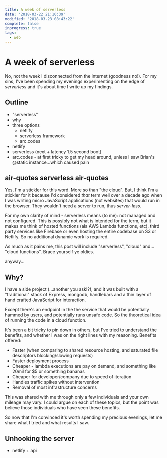 ```yaml
---
title: A week of serverless
date: '2018-03-22 21:10:39'
modified: '2018-03-23 08:43:22'
complete: false
inprogress: true
tags:
  - web
---
```

# A week of serverless

No, not the week I disconnected from the internet (goodness no!). For my sins, I've been spending my evenings experimenting on the edge of _serverless_ and it's about time I write up my findings.

<!--more-->

## Outline

- "serverless"
- why
- three options
  - netlify
  - serverless framework
  - arc.codes
- netlify
- serverless (next + latency 1.5 second boot)
- arc.codes - at first tricky to get my head around, unless I saw Brian's @static instance…which caused pain

## air-quotes serverless air-quotes

Yes, I'm a stickler for this word. More so than "the cloud". But, I think I'm a stickler for it because I'd considered _that_ term well over a decade ago when I was writing micro JavaScript applications (not websites) that would run in the browser. They wouldn't need a server to run, thus _server-less_.

For my own clarity of mind - serverless means (to me): not managed and not configured. This is possibly not what is intended for the term, but it makes me think of hosted functions (ala AWS Lambda functions, etc), third party services like Firebase or even hosting the entire codebase on S3 or Netlify. So no additional dynamic work is required.

As much as it pains me, this post will include "serverless", "cloud" and… "cloud functions". Brace yourself ye oldies.

anyway...

## Why?

I have a side project (…another you ask!?), and it was built with a "traditional" stack of Express, mongodb, handlebars and a thin layer of hand crafted JavaScript for interaction.

Except there's an endpoint in the the service that would be potentially hammed by users, and potentially runs unsafe code. So the theoretical idea of running the code in a cloud function.

It's been a bit tricky to pin down in others, but I've tried to understand the benefits, and whether I was on the right lines with my reasoning. Benefits offered:

- Faster (when comparing to shared resource hosting, and saturated file descriptors blocking/slowing requests)
- Faster deployment process
- Cheaper - lambda executions are pay on demand, and something like 20mil for $5 or something bananas
- Cheaper for developer/company due to speed of iteration
- Handles traffic spikes without intervention
- Removal of most infrastructure concerns

This was shared with me through only a few individuals and your own mileage may vary. I could argue on each of these topics, but the point was believe those individuals who have seen these benefits.

So now that I'm convinced it's worth spending my precious evenings, let me share what I tried and what results I saw.

## Unhooking the server

- netlify + api

